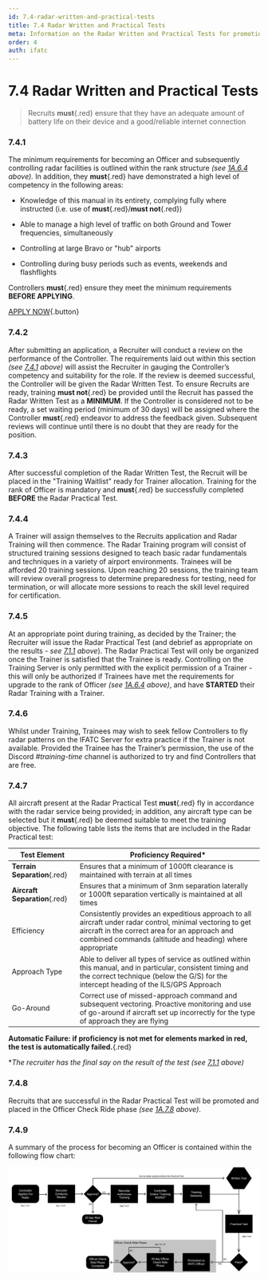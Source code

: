 ```yaml
---
id: 7.4-radar-written-and-practical-tests
title: 7.4 Radar Written and Practical Tests
meta: Information on the Radar Written and Practical Tests for promotion to Officer in IFATC.
order: 4
auth: ifatc
---
```


# 7.4 Radar Written and Practical Tests



> Recruits **must**{.red} ensure that they have an adequate amount of battery life on their device and a good/reliable internet connection



### 7.4.1    

The minimum requirements for becoming an Officer and subsequently controlling radar facilities is outlined within the rank structure *(see [1A.6.4](/guide/atc-manual/1a.-administration/1a.6-rank-structure#1a.6.4) above).* In addition, they **must**{.red} have demonstrated a high level of competency in the following areas:

 

 -    Knowledge of this manual in its entirety, complying fully where instructed (i.e. use of **must**{.red}/**must not**{.red})

 -    Able to manage a high level of traffic on both Ground and Tower frequencies, simultaneously

 -    Controlling at large Bravo or "hub" airports

 -    Controlling during busy periods such as events, weekends and flashflights



Controllers **must**{.red} ensure they meet the minimum requirements **BEFORE APPLYING**.



[APPLY NOW](/joinatc){.button}



### 7.4.2

After submitting an application, a Recruiter will conduct a review on the performance of the Controller. The requirements laid out within this section *(see [7.4.1](/guide/atc-manual/7.-recruitment-and-training/7.4-radar-written-and-practical-tests#7.4.1) above)* will assist the Recruiter in gauging the Controller’s competency and suitability for the role. If the review is deemed successful, the Controller will be given the Radar Written Test. To ensure Recruits are ready, training **must not**{.red} be provided until the Recruit has passed the Radar Written Test as a **MINIMUM**. If the Controller is considered not to be ready, a set waiting period (minimum of 30 days) will be assigned where the Controller **must**{.red} endeavor to address the feedback given. Subsequent reviews will continue until there is no doubt that they are ready for the position.



### 7.4.3

After successful completion of the Radar Written Test, the Recruit will be placed in the "Training Waitlist" ready for Trainer allocation. Training for the rank of Officer is mandatory and **must**{.red} be successfully completed **BEFORE** the Radar Practical Test.



### 7.4.4    

A Trainer will assign themselves to the Recruits application and Radar Training will then commence. The Radar Training program will consist of structured training sessions designed to teach basic radar fundamentals and techniques in a variety of airport environments. Trainees will be afforded 20 training sessions. Upon reaching 20 sessions, the training team will review overall progress to determine preparedness for testing, need for termination, or will allocate more sessions to reach the skill level required for certification.



### 7.4.5

At an appropriate point during training, as decided by the Trainer; the Recruiter will issue the Radar Practical Test (and debrief as appropriate on the results - *see [7.1.1](/guide/atc-manual/7.-recruitment-and-training/7.1-overview#7.1.1) above*). The Radar Practical Test will only be organized once the Trainer is satisfied that the Trainee is ready. Controlling on the Training Server is only permitted with the explicit permission of a Trainer - this will only be authorized if Trainees have met the requirements for upgrade to the rank of Officer *(see [1A.6.4](/guide/atc-manual/1a.-administration/1a.6-rank-structure#1a.6.4) above)*, and have **STARTED** their Radar Training with a Trainer.



### 7.4.6    

Whilst under Training, Trainees may wish to seek fellow Controllers to fly radar patterns on the IFATC Server for extra practice if the Trainer is not available. Provided the Trainee has the Trainer’s permission, the use of the Discord *#training-time* channel is authorized to try and find Controllers that are free.



### 7.4.7

All aircraft present at the Radar Practical Test **must**{.red} fly in accordance with the radar service being provided; in addition, any aircraft type can be selected but it **must**{.red} be deemed suitable to meet the training objective. The following table lists the items that are included in the Radar Practical test:

 

| Test Element                   | Proficiency Required*                                        |
| ------------------------------ | ------------------------------------------------------------ |
| **Terrain  Separation**{.red}  | Ensures that a minimum of 1000ft clearance is maintained with terrain at all times |
| **Aircraft  Separation**{.red} | Ensures that a minimum of 3nm separation laterally or 1000ft separation vertically is maintained at all times |
| Efficiency                     | Consistently provides an expeditious approach to all aircraft under radar control, minimal vectoring to get aircraft in the correct area for an approach and combined commands (altitude and heading)  where appropriate |
| Approach Type                  | Able to deliver all types of service as outlined within this manual, and in particular, consistent timing and the correct technique (below the G/S) for the intercept heading of the ILS/GPS Approach |
| Go-Around                      | Correct use of missed-approach command and subsequent vectoring. Proactive monitoring and use of go-around if aircraft set up incorrectly for the type of approach they are flying |

**Automatic Failure: if proficiency is not met for elements marked in red, the test is automatically failed.**{.red} 

**The recruiter has the final say on the result of the test (see [7.1.1](/guide/atc-manual/7.-recruitment-and-training/7.1-overview#7.1.1) above)*

 

### 7.4.8    

Recruits that are successful in the Radar Practical Test will be promoted and placed in the Officer Check Ride phase *(see [1A.7.8](/guide/atc-manual/1a.-administration/1a.7-check-ride-process#1a.7.8) above)*.



### 7.4.9    

A summary of the process for becoming an Officer is contained within the following flow chart:

![Image 7.4.8.1 - Radar Recruitment Flowchart](_images/manual/graphics/radar-recruitment-v2.svg)
